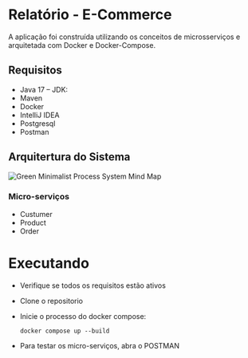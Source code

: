 # Relatório - E-Commerce

A aplicação foi construída utilizando os conceitos de microsserviços e arquitetada com Docker e Docker-Compose.

## Requisitos

- Java 17 – JDK:
- Maven
- Docker
- IntelliJ IDEA
- Postgresql
- Postman

## Arquitertura do Sistema

![Green Minimalist Process System Mind Map](https://github.com/JassonJr1/sistemas-distribuidos/assets/99465676/c7c56a8a-0447-429a-936d-9da1331278f0)

### Micro-serviços

- Custumer
- Product
- Order

# Executando

- Verifique se todos os requisitos estão ativos
- Clone o repositorio
- Inicie o processo do docker compose:
  
      docker compose up --build
  
- Para testar os micro-serviços, abra o POSTMAN
